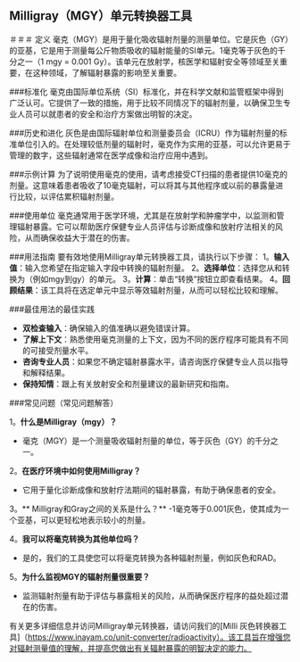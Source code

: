 ## Milligray（MGY）单元转换器工具

＃＃＃ 定义
毫克（MGY）是用于量化吸收辐射剂量的测量单位。它是灰色（GY）的亚基，它是用于测量每公斤物质吸收的辐射能量的SI单元。1毫克等于灰色的千分之一（1 mgy = 0.001 Gy）。该单元在放射学，核医学和辐射安全等领域至关重要，在这种领域，了解辐射暴露的影响至关重要。

###标准化
毫克由国际单位系统（SI）标准化，并在科学文献和监管框架中得到广泛认可。它提供了一致的措施，用于比较不同情况下的辐射剂量，以确保卫生专业人员可以就患者的安全和治疗方案做出明智的决定。

###历史和进化
灰色是由国际辐射单位和测量委员会（ICRU）作为辐射剂量的标准单位引入的。在处理较低剂量的辐射时，毫克作为实用的亚基，可以允许更易于管理的数字，这些辐射通常在医学成像和治疗应用中遇到。

###示例计算
为了说明使用毫克的使用，请考虑接受CT扫描的患者提供10毫克的剂量。这意味着患者吸收了10毫克辐射，可以将其与其他程序或以前的暴露量进行比较，以评估累积辐射剂量。

###使用单位
毫克通常用于医学环境，尤其是在放射学和肿瘤学中，以监测和管理辐射暴露。它可以帮助医疗保健专业人员评估与诊断成像和放射疗法相关的风险，从而确保收益大于潜在的伤害。

###用法指南
要有效地使用Milligray单元转换器工具，请执行以下步骤：
1。**输入值**：输入您希望在指定输入字段中转换的辐射剂量。
2。**选择单位**：选择您从和转换为（例如mgy到gy）的单元。
3。**计算**：单击“转换”按钮立即查看结果。
4。**回顾结果**：该工具将在选定单元中显示等效辐射剂量，从而可以轻松比较和理解。

###最佳用法的最佳实践
-  **双检查输入**：确保输入的值准确以避免错误计算。
-  **了解上下文**：熟悉使用毫克测量的上下文，因为不同的医疗程序可能具有不同的可接受剂量水平。
-  **咨询专业人员**：如果您不确定辐射暴露水平，请咨询医疗保健专业人员以指导和解释结果。
-  **保持知情**：跟上有关放射安全和剂量建议的最新研究和指南。

###常见问题（常见问题解答）

1。**什么是Milligray（mgy）？**
- 毫克（MGY）是一个测量吸收辐射剂量的单位，等于灰色（GY）的千分之一。

2。**在医疗环境中如何使用Milligray？**
- 它用于量化诊断成像和放射疗法期间的辐射暴露，有助于确保患者的安全。

3。** Milligray和Gray之间的关系是什么？**
-1毫克等于0.001灰色，使其成为一个亚基，可以更轻松地表示较小的剂量。

4。**我可以将毫克转换为其他单位吗？**
- 是的，我们的工具使您可以将毫克转换为各种辐射剂量，例如灰色和RAD。

5。**为什么监视MGY的辐射剂量很重要？**
- 监测辐射剂量有助于评估与暴露相关的风险，从而确保医疗程序的益处超过潜在的伤害。

有关更多详细信息并访问Milligray单元转换器，请访问我们的[Milli 灰色转换器工具]（https://www.inayam.co/unit-converter/radioactivity）。该工具旨在增强您对辐射测量值的理解，并提高您做出有关辐射暴露的明智决定的能力。